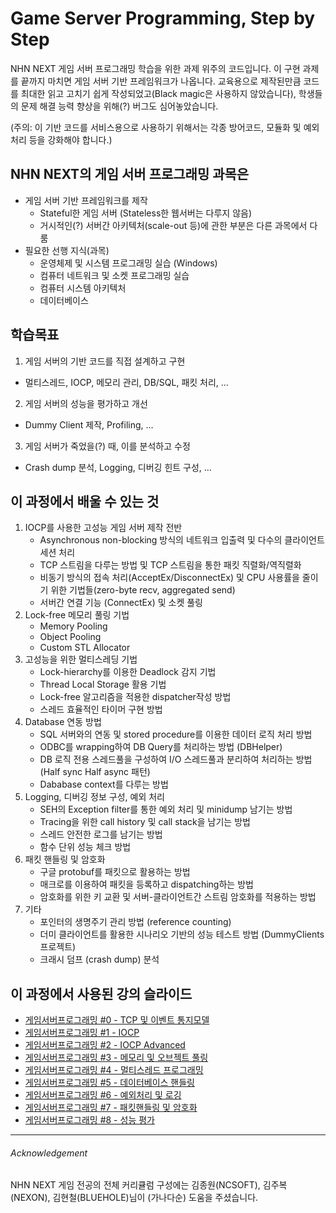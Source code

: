 Game Server Programming, Step by Step
===================

NHN NEXT 게임 서버 프로그래밍 학습을 위한 과제 위주의 코드입니다. 이 구현 과제를 끝까지 마치면 게임 서버 기반 프레임워크가 나옵니다. 교육용으로 제작된만큼 코드를 최대한 읽고 고치기 쉽게 작성되었고(Black magic은 사용하지 않았습니다), 학생들의 문제 해결 능력 향상을 위해(?) 버그도 심어놓았습니다.

(주의: 이 기반 코드를 서비스용으로 사용하기 위해서는 각종 방어코드, 모듈화 및 예외처리 등을 강화해야 합니다.)

## NHN NEXT의 게임 서버 프로그래밍 과목은
* 게임 서버 기반 프레임워크를 제작
  - Stateful한 게임 서버 (Stateless한 웹서버는 다루지 않음)
  - 거시적인(?) 서버간 아키텍처(scale-out 등)에 관한 부분은 다른 과목에서 다룸
* 필요한 선행 지식(과목)
  - 운영체제 및 시스템 프로그래밍 실습 (Windows)
  - 컴퓨터 네트워크 및 소켓 프로그래밍 실습
  - 컴퓨터 시스템 아키텍처
  - 데이터베이스
  
## 학습목표

1. 게임 서버의 기반 코드를 직접 설계하고 구현
  - 멀티스레드, IOCP, 메모리 관리, DB/SQL, 패킷 처리, …
2. 게임 서버의 성능을 평가하고 개선
  - Dummy Client 제작, Profiling, …
3. 게임 서버가 죽었을(?) 때, 이를 분석하고 수정
 - Crash dump 분석, Logging, 디버깅 힌트 구성, …


## 이 과정에서 배울 수 있는 것

1. IOCP를 사용한 고성능 게임 서버 제작 전반
   - Asynchronous non-blocking 방식의 네트워크 입출력 및 다수의 클라이언트 세션 처리
   - TCP 스트림을 다루는 방법 및 TCP 스트림을 통한 패킷 직렬화/역직렬화
   - 비동기 방식의 접속 처리(AcceptEx/DisconnectEx) 및 CPU 사용률을 줄이기 위한 기법들(zero-byte recv, aggregated send)
   - 서버간 연결 기능 (ConnectEx) 및 소켓 풀링
2. Lock-free 메모리 풀링 기법
   - Memory Pooling
   - Object Pooling
   - Custom STL Allocator 
3. 고성능을 위한 멀티스레딩 기법
   - Lock-hierarchy를 이용한 Deadlock 감지 기법
   - Thread Local Storage 활용 기법
   - Lock-free 알고리즘을 적용한 dispatcher작성 방법
   - 스레드 효율적인 타이머 구현 방법
4. Database 연동 방법
   - SQL 서버와의 연동 및 stored procedure를 이용한 데이터 로직 처리 방법
   - ODBC를 wrapping하여 DB Query를 처리하는 방법 (DBHelper)
   - DB 로직 전용 스레드풀을 구성하여 I/O 스레드풀과 분리하여 처리하는 방법 (Half sync Half async 패턴)
   - Dababase context를 다루는 방법
5. Logging, 디버깅 정보 구성, 예외 처리
   - SEH의 Exception filter를 통한 예외 처리 및 minidump 남기는 방법
   - Tracing을 위한 call history 및 call stack을 남기는 방법
   - 스레드 안전한 로그를 남기는 방법
   - 함수 단위 성능 체크 방법
6. 패킷 핸들링 및 암호화
   - 구글 protobuf를 패킷으로 활용하는 방법
   - 매크로를 이용하여 패킷을 등록하고 dispatching하는 방법
   - 암호화를 위한 키 교환 및 서버-클라이언트간 스트림 암호화를 적용하는 방법
7. 기타
   - 포인터의 생명주기 관리 방법 (reference counting)
   - 더미 클라이언트를 활용한 시나리오 기반의 성능 테스트 방법 (DummyClients 프로젝트)
   - 크래시 덤프 (crash dump) 분석


## 이 과정에서 사용된 강의 슬라이드

* [게임서버프로그래밍 #0 - TCP 및 이벤트 통지모델](http://www.slideshare.net/sm9kr/gsp-0-tcpio)
* [게임서버프로그래밍 #1 - IOCP](http://www.slideshare.net/sm9kr/gsp-1-iocp)
* [게임서버프로그래밍 #2 - IOCP Advanced](http://www.slideshare.net/sm9kr/gsp-2-iocp)
* [게임서버프로그래밍 #3 - 메모리 및 오브젝트 풀링](http://www.slideshare.net/sm9kr/gsp-3-pooling)
* [게임서버프로그래밍 #4 - 멀티스레드 프로그래밍](http://www.slideshare.net/sm9kr/gsp-4-multithread)
* [게임서버프로그래밍 #5 - 데이터베이스 핸들링](http://www.slideshare.net/sm9kr/gsp-5-database)
* [게임서버프로그래밍 #6 - 예외처리 및 로깅](http://www.slideshare.net/sm9kr/gsp-6)
* [게임서버프로그래밍 #7 - 패킷핸들링 및 암호화](http://www.slideshare.net/sm9kr/gsp-7)
* [게임서버프로그래밍 #8 - 성능 평가](http://www.slideshare.net/sm9kr/gsp-8)




---
###### Acknowledgement

NHN NEXT 게임 전공의 전체 커리큘럼 구성에는 김종원(NCSOFT), 김주복(NEXON), 김현철(BLUEHOLE)님이 (가나다순) 도움을 주셨습니다.
